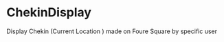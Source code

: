 ChekinDisplay
=============

Display Chekin (Current Location ) made on Foure Square by specific user
